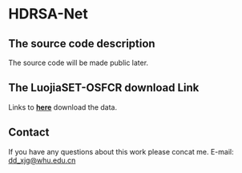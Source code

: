 # HDRSA-Net
## The source code description
The source code will be made public later.
## The LuojiaSET-OSFCR download Link
Links to **[here](https://www.wenjuan.com/s/UZBZJvWR6bZ/#)** download the data.
## Contact
If you have any questions about this work please concat me. E-mail: dd_xjg@whu.edu.cn

